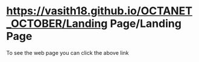 # https://vasith18.github.io/OCTANET_OCTOBER/Landing Page/Landing Page
To see the web page you can click the above link
